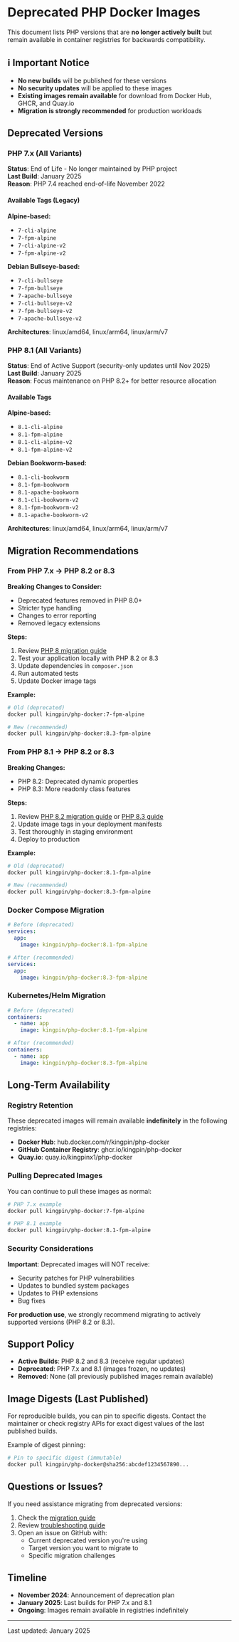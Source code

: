 # Deprecated PHP Docker Images

This document lists PHP versions that are **no longer actively built** but remain available in container registries for backwards compatibility.

## ℹ️ Important Notice

- **No new builds** will be published for these versions
- **No security updates** will be applied to these images
- **Existing images remain available** for download from Docker Hub, GHCR, and Quay.io
- **Migration is strongly recommended** for production workloads

## Deprecated Versions

### PHP 7.x (All Variants)

**Status**: End of Life - No longer maintained by PHP project  
**Last Build**: January 2025  
**Reason**: PHP 7.4 reached end-of-life November 2022

#### Available Tags (Legacy)

**Alpine-based:**
- `7-cli-alpine`
- `7-fpm-alpine`
- `7-cli-alpine-v2`
- `7-fpm-alpine-v2`

**Debian Bullseye-based:**
- `7-cli-bullseye`
- `7-fpm-bullseye`
- `7-apache-bullseye`
- `7-cli-bullseye-v2`
- `7-fpm-bullseye-v2`
- `7-apache-bullseye-v2`

**Architectures**: linux/amd64, linux/arm64, linux/arm/v7

### PHP 8.1 (All Variants)

**Status**: End of Active Support (security-only updates until Nov 2025)  
**Last Build**: January 2025  
**Reason**: Focus maintenance on PHP 8.2+ for better resource allocation

#### Available Tags

**Alpine-based:**
- `8.1-cli-alpine`
- `8.1-fpm-alpine`
- `8.1-cli-alpine-v2`
- `8.1-fpm-alpine-v2`

**Debian Bookworm-based:**
- `8.1-cli-bookworm`
- `8.1-fpm-bookworm`
- `8.1-apache-bookworm`
- `8.1-cli-bookworm-v2`
- `8.1-fpm-bookworm-v2`
- `8.1-apache-bookworm-v2`

**Architectures**: linux/amd64, linux/arm64, linux/arm/v7

## Migration Recommendations

### From PHP 7.x → PHP 8.2 or 8.3

**Breaking Changes to Consider:**
- Deprecated features removed in PHP 8.0+
- Stricter type handling
- Changes to error reporting
- Removed legacy extensions

**Steps:**
1. Review [PHP 8 migration guide](https://www.php.net/manual/en/migration80.php)
2. Test your application locally with PHP 8.2 or 8.3
3. Update dependencies in `composer.json`
4. Run automated tests
5. Update Docker image tags

**Example:**
```bash
# Old (deprecated)
docker pull kingpin/php-docker:7-fpm-alpine

# New (recommended)
docker pull kingpin/php-docker:8.3-fpm-alpine
```

### From PHP 8.1 → PHP 8.2 or 8.3

**Breaking Changes:**
- PHP 8.2: Deprecated dynamic properties
- PHP 8.3: More readonly class features

**Steps:**
1. Review [PHP 8.2 migration guide](https://www.php.net/manual/en/migration82.php) or [PHP 8.3 guide](https://www.php.net/manual/en/migration83.php)
2. Update image tags in your deployment manifests
3. Test thoroughly in staging environment
4. Deploy to production

**Example:**
```bash
# Old (deprecated)
docker pull kingpin/php-docker:8.1-fpm-alpine

# New (recommended)
docker pull kingpin/php-docker:8.3-fpm-alpine
```

### Docker Compose Migration

```yaml
# Before (deprecated)
services:
  app:
    image: kingpin/php-docker:8.1-fpm-alpine

# After (recommended)
services:
  app:
    image: kingpin/php-docker:8.3-fpm-alpine
```

### Kubernetes/Helm Migration

```yaml
# Before (deprecated)
containers:
  - name: app
    image: kingpin/php-docker:8.1-fpm-alpine

# After (recommended)
containers:
  - name: app
    image: kingpin/php-docker:8.3-fpm-alpine
```

## Long-Term Availability

### Registry Retention

These deprecated images will remain available **indefinitely** in the following registries:
- **Docker Hub**: hub.docker.com/r/kingpin/php-docker
- **GitHub Container Registry**: ghcr.io/kingpin/php-docker
- **Quay.io**: quay.io/kingpinx1/php-docker

### Pulling Deprecated Images

You can continue to pull these images as normal:

```bash
# PHP 7.x example
docker pull kingpin/php-docker:7-fpm-alpine

# PHP 8.1 example
docker pull kingpin/php-docker:8.1-fpm-alpine
```

### Security Considerations

**Important**: Deprecated images will NOT receive:
- Security patches for PHP vulnerabilities
- Updates to bundled system packages
- Updates to PHP extensions
- Bug fixes

**For production use**, we strongly recommend migrating to actively supported versions (PHP 8.2 or 8.3).

## Support Policy

- **Active Builds**: PHP 8.2 and 8.3 (receive regular updates)
- **Deprecated**: PHP 7.x and 8.1 (images frozen, no updates)
- **Removed**: None (all previously published images remain available)

## Image Digests (Last Published)

For reproducible builds, you can pin to specific digests. Contact the maintainer or check registry APIs for exact digest values of the last published builds.

Example of digest pinning:
```bash
# Pin to specific digest (immutable)
docker pull kingpin/php-docker@sha256:abcdef1234567890...
```

## Questions or Issues?

If you need assistance migrating from deprecated versions:

1. Check the [migration guide](migration.md)
2. Review [troubleshooting guide](troubleshooting.md)
3. Open an issue on GitHub with:
   - Current deprecated version you're using
   - Target version you want to migrate to
   - Specific migration challenges

## Timeline

- **November 2024**: Announcement of deprecation plan
- **January 2025**: Last builds for PHP 7.x and 8.1
- **Ongoing**: Images remain available in registries indefinitely

---

Last updated: January 2025
